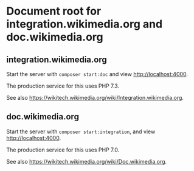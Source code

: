 Document root for integration.wikimedia.org and doc.wikimedia.org
====

## integration.wikimedia.org

Start the server with `composer start:doc` and view <http://localhost:4000>.

The production service for this uses PHP 7.3.

See also <https://wikitech.wikimedia.org/wiki/Integration.wikimedia.org>.

## doc.wikimedia.org

Start the server with `composer start:integration`, and view <http://localhost:4000>.

The production service for this uses PHP 7.0.

See also <https://wikitech.wikimedia.org/wiki/Doc.wikimedia.org>.
